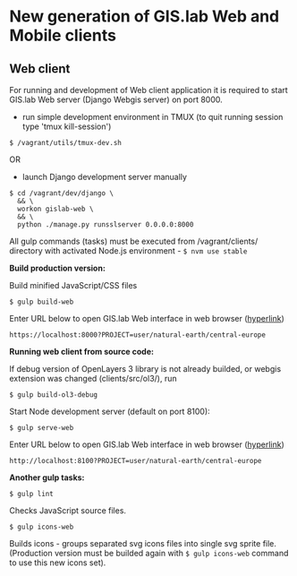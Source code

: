 New generation of GIS.lab Web and Mobile clients
================================================


Web client
----------

For running and development of Web client application it is required to start
GIS.lab Web server (Django Webgis server) on port 8000.

* run simple development environment in TMUX (to quit running session type 'tmux kill-session')
```
$ /vagrant/utils/tmux-dev.sh
```
OR
* launch Django development server manually
```
$ cd /vagrant/dev/django \
  && \
  workon gislab-web \
  && \
  python ./manage.py runsslserver 0.0.0.0:8000
```

All gulp commands (tasks) must be executed from /vagrant/clients/
directory with activated Node.js environment - `$ nvm use stable`


**Build production version:**

Build minified JavaScript/CSS files
```
$ gulp build-web
```

Enter URL below to open GIS.lab Web interface in web browser
([hyperlink](https://localhost:8000?PROJECT=user/natural-earth/central-europe))
```
https://localhost:8000?PROJECT=user/natural-earth/central-europe
```

**Running web client from source code:**

If debug version of OpenLayers 3 library is not already builded,
or webgis extension was changed (clients/src/ol3/), run
```
$ gulp build-ol3-debug
```

Start Node development server (default on port 8100):
```
$ gulp serve-web
```

Enter URL below to open GIS.lab Web interface in web browser
([hyperlink](http://localhost:8100?PROJECT=user/natural-earth/central-europe))
```
http://localhost:8100?PROJECT=user/natural-earth/central-europe
```

**Another gulp tasks:**

```
$ gulp lint
```
Checks JavaScript source files.

```
$ gulp icons-web
```
Builds icons - groups separated svg icons files into single svg
sprite file. (Production version must be builded again with
`$ gulp icons-web` command to use this new icons set).
